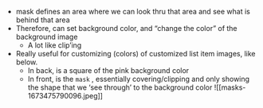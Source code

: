 - mask defines an area where we can look thru that area and see what is behind that area
- Therefore, can set background color, and “change the color” of the background image
	- A lot like clip’ing
- Really useful for customizing (colors) of customized list item images, like below. 
	- In back, is a square of the pink background color
	- In front, is the `mask` , essentially covering/clipping and only showing the shape that we ‘see through’ to the background color
![[masks-1673475790096.jpeg]]